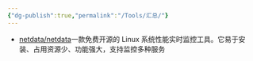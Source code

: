 ```yaml
---
{"dg-publish":true,"permalink":"/Tools/汇总/"}
---
```


- [netdata/netdata](https://github.com/netdata/netdata)一款免费开源的 Linux 系统性能实时监控工具。它易于安装、占用资源少、功能强大，支持监控多种服务